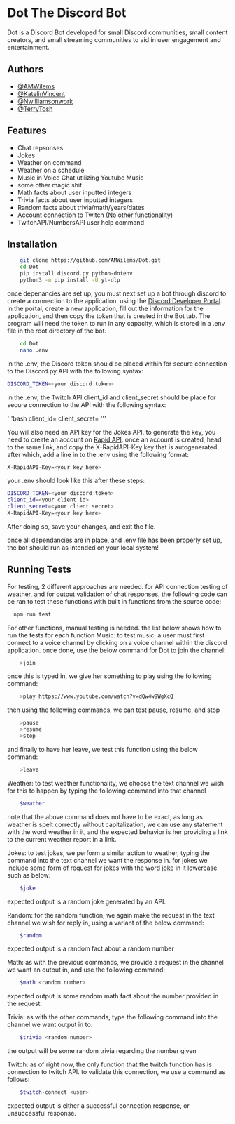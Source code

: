 
# Dot The Discord Bot

Dot is a Discord Bot developed for small Discord communities, small content creators, and small streaming communities to aid in user engagement and entertainment. 

## Authors

- [@AMWilems](https://github.com/AMWilems)
- [@KatelinVincent](https://github.com/KatelinVincent)
- [@Nwilliamsonwork](https://github.com/Nwilliamsonwork)
- [@TerryTosh](https://github.com/terrytosh)

## Features

- Chat repsonses
- Jokes
- Weather on command
- Weather on a schedule
- Music in Voice Chat utilizing Youtube Music
- some other magic shit
- Math facts about user inputted integers
- Trivia facts about user inputted integers
- Random facts about trivia/math/years/dates
- Account connection to Twitch (No other functionality)
- TwitchAPI/NumbersAPI user help command

## Installation

```bash
    git clone https://github.com/AMWilems/Dot.git
    cd Dot
    pip install discord.py python-dotenv
    python3 -m pip install -U yt-dlp
```
once depenancies are set up, you must next set up a bot through discord to create a connection to the application. using the [Discord Developer Portal](https://discord.com/login?redirect_to=%2Fdevelopers%2Fapplications). in the portal, create a new application, fill out the information for the application, and then copy the token that is created in the Bot tab.
The program will need the token to run in any capacity, which is stored in a .env file in the root directory of the bot. 

```bash
    cd Dot
    nano .env
```

in the .env, the Discord token should be placed within for secure connection to the Discord.py API with the following syntax:

```bash
DISCORD_TOKEN=<your discord token>
```

in the .env, the Twitch API client_id and client_secret should be place for secure connection to the API with the following syntax:

'''bash
client_id=<your client id>
client_secret=<your client secret>
'''

You will also need an API key for the Jokes API. to generate the key, you need to create an account on [Rapid API](https://rapidapi.com/apininjas/api/jokes-by-api-ninjas/). once an account is created, head to the same link, and copy the X-RapidAPI-Key key that is autogenerated. after which, add a line in to the .env using the following format:
```bash
X-RapidAPI-Key=<your key here>
```
your .env should look like this after these steps:
```bash
DISCORD_TOKEN=<your discord token>
client_id=<your client id>
client_secret=<your client secret>
X-RapidAPI-Key=<your key here>
```

After doing so, save your changes, and exit the file. 

once all dependancies are in place, and .env file has been properly set up, the bot should run as intended on your local system!

## Running Tests

For testing, 2 different approaches are needed. for API connection testing of weather, and for output validation of chat responses, the following code can be ran to test these functions with built in functions from the source code:
```bash
  npm run test
```
    
For other functions, manual testing is needed. the list below shows how to run the tests for each function
Music: to test music, a user must first connect to a voice channel by clicking on a voice channel within the discord application. once done, use the below command for Dot to join the channel:
    
```bash
    >join
```
    
once this is typed in, we give her something to play using the following command:
    
```bash
    >play https://www.youtube.com/watch?v=dQw4w9WgXcQ
```
    
then using the following commands, we can test pause, resume, and stop
    
```bash
    >pause
    >resume
    >stop
```
    
and finally to have her leave, we test this function using the below command:
    
```bash
    >leave
```

Weather: to test weather functionality, we choose the text channel we wish for this to happen by typing the following command into that channel
    
```bash
    $weather
```
    
note that the above command does not have to be exact, as long as weather is spelt correctly without capitalization, we can use any statement with the word weather in it, and the expected behavior is her providing a link to the current weather report in a link. 
    
Jokes: to test jokes, we perform a similar action to weather, typing the command into the text channel we want the response in. for jokes we include some form of request for jokes with the word joke in it lowercase such as below:
    
```bash
    $joke
```
    
expected output is a random joke generated by an API.
    
Random: for the random function, we again make the request in the text channel we wish for reply in, using a variant of the below command:
    
```bash
    $random
```
    
expected output is a random fact about a random number
    
Math: as with the previous commands, we provide a request in the channel we want an output in, and use the following command: 
    
```bash
    $math <random number>
```
    
expected output is some random math fact about the number provided in the request.

Trivia: as with the other commands, type the following command into the channel we want output in to:
    
```bash
    $trivia <random number>
```
    
the output will be some random trivia regarding the number given

Twitch: as of right now, the only function that the twitch function has is connection to twitch API. to validate this connection, we use a command as follows: 
    
```bash
    $twitch-connect <user>
```
expected output is either a successful connection response, or unsuccessful response. 
